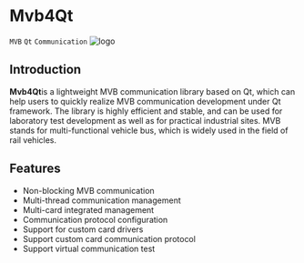 # Mvb4Qt
`MVB` `Qt` `Communication`
![logo](https://github.com/vehicle-net/mvb4qt/blob/master/logo.png)
## Introduction
**Mvb4Qt**is a lightweight MVB communication library based on Qt, which can help users to quickly realize MVB communication development under Qt framework. The library is highly efficient and stable, and can be used for laboratory test development as well as for practical industrial sites. MVB stands for multi-functional vehicle bus, which is widely used in the field of rail vehicles.
## Features
* Non-blocking MVB communication
* Multi-thread communication management
* Multi-card integrated management
* Communication protocol configuration
* Support for custom card drivers
* Support custom card communication protocol
* Support virtual communication test
